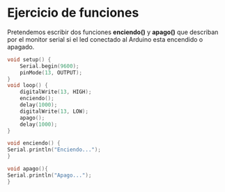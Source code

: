 # Ejercicio de funciones

Pretendemos escribir dos funciones **enciendo()** y **apago()** que describan por el monitor serial si el led conectado al Arduino esta encendido o apagado. 

```c
void setup() {
	Serial.begin(9600);
	pinMode(13, OUTPUT);
}
void loop() {
	digitalWrite(13, HIGH);
	enciendo();
	delay(1000);
	digitalWrite(13, LOW);
	apago();
	delay(1000);
}

void enciendo() {
Serial.println("Enciendo...");
}

void apago(){
Serial.println("Apago...");
}
```

<!--stackedit_data:
eyJoaXN0b3J5IjpbLTExNzY5NDgwMjUsLTE5NzgzNzA4M119
-->